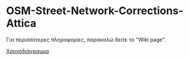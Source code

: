 # OSM-Street-Network-Corrections-Attica
Για περισσότερες πληροφορίες, παρακαλώ δείτε το "Wiki page".


[Χρονοδιάγραμμα](Χρονοδιάγραμμα)
